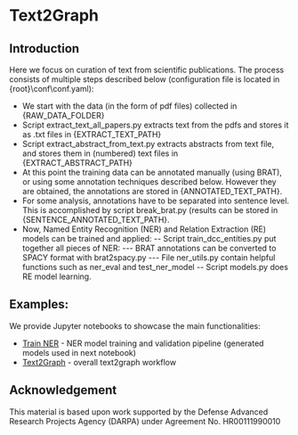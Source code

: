 
# Text2Graph

## Introduction

Here we focus on curation of text from scientific publications. The process consists of multiple steps described below (configuration file is located in {root}\conf\conf.yaml):
- We start with the data (in the form of pdf files) collected in {RAW_DATA_FOLDER}
- Script extract_text_all_papers.py extracts text from the pdfs and stores it as .txt files in {EXTRACT_TEXT_PATH}
- Script extract_abstract_from_text.py  extracts abstracts from text file, and stores them in (numbered) text files in {EXTRACT_ABSTRACT_PATH} 
- At this point the training data can be annotated manually (using BRAT), or using some annotation techniques described below. However they are obtained, the annotations are stored in {ANNOTATED_TEXT_PATH}. 
- For some analysis, annotations have to be separated into sentence level. This is accomplished by script break_brat.py (results can be stored in {SENTENCE_ANNOTATED_TEXT_PATH}. 
- Now, Named Entity Recognition (NER) and Relation Extraction (RE) models can be trained and applied:
-- Script train_dcc_entities.py put together all pieces of NER:
--- BRAT annotations can be converted to SPACY format with brat2spacy.py
--- File ner_utils.py contain helpful functions such as ner_eval and test_ner_model
-- Script models.py does RE model learning. 

## Examples:

We provide Jupyter notebooks to showcase the main functionalities:

- [Train NER](train_dcc_entities.ipynb) - NER model training and validation pipeline (generated models used in next notebook)
- [Text2Graph](text2graph.ipynb) - overall text2graph workflow

## Acknowledgement

This material is based upon work supported by the Defense Advanced Research Projects Agency (DARPA) under Agreement No. HR00111990010
 


